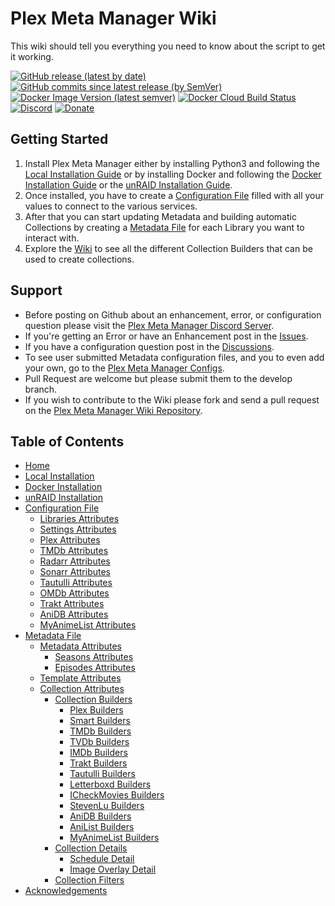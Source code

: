 # Plex Meta Manager Wiki

This wiki should tell you everything you need to know about the script to get it working.

[![GitHub release (latest by date)](https://img.shields.io/github/v/release/meisnate12/Plex-Meta-Manager?style=plastic)](https://github.com/meisnate12/Plex-Meta-Manager/releases)
[![GitHub commits since latest release (by SemVer)](https://img.shields.io/github/commits-since/meisnate12/plex-meta-manager/latest/develop?label=Number%20of%20Commits%20in%20Develop&style=plastic)](https://github.com/meisnate12/Plex-Meta-Manager/tree/develop)
[![Docker Image Version (latest semver)](https://img.shields.io/docker/v/meisnate12/plex-meta-manager?label=docker&sort=semver&style=plastic)](https://hub.docker.com/r/meisnate12/plex-meta-manager)
[![Docker Cloud Build Status](https://img.shields.io/docker/cloud/build/meisnate12/plex-meta-manager?style=plastic)](https://hub.docker.com/r/meisnate12/plex-meta-manager)
[![Discord](https://img.shields.io/discord/822460010649878528?label=Discord&style=plastic)](https://discord.gg/TsdpsFYqqm)
[![Donate](https://img.shields.io/badge/-Sponsor_or_Donate-blueviolet?style=plastic)](https://github.com/sponsors/meisnate12)

## Getting Started

1. Install Plex Meta Manager either by installing Python3 and following the [Local Installation Guide](https://github.com/meisnate12/Plex-Meta-Manager/wiki/Local-Installation)
   or by installing Docker and following the [Docker Installation Guide](https://github.com/meisnate12/Plex-Meta-Manager/wiki/Docker-Installation) or the [unRAID Installation Guide](https://github.com/meisnate12/Plex-Meta-Manager/wiki/unRAID-Installation).
2. Once installed, you have to create a [Configuration File](https://github.com/meisnate12/Plex-Meta-Manager/wiki/Configuration-File) filled with all your values to connect to the various services. 
3. After that you can start updating Metadata and building automatic Collections by creating a [Metadata File](https://github.com/meisnate12/Plex-Meta-Manager/wiki/Metadata-File) for each Library you want to interact with.
4. Explore the [Wiki](https://github.com/meisnate12/Plex-Meta-Manager/wiki) to see all the different Collection Builders that can be used to create collections. 

## Support

* Before posting on Github about an enhancement, error, or configuration question please visit the [Plex Meta Manager Discord Server](https://discord.gg/TsdpsFYqqm).
* If you're getting an Error or have an Enhancement post in the [Issues](https://github.com/meisnate12/Plex-Meta-Manager/issues).
* If you have a configuration question post in the [Discussions](https://github.com/meisnate12/Plex-Meta-Manager/discussions).
* To see user submitted Metadata configuration files, and you to even add your own, go to the [Plex Meta Manager Configs](https://github.com/meisnate12/Plex-Meta-Manager-Configs).
* Pull Request are welcome but please submit them to the develop branch.
* If you wish to contribute to the Wiki please fork and send a pull request on the [Plex Meta Manager Wiki Repository](https://github.com/meisnate12/Plex-Meta-Manager-Wiki).

## Table of Contents
- [Home](Home)
- [Local Installation](Local-Installation)
- [Docker Installation](Docker-Installation)
- [unRAID Installation](unRAID-Installation)
- [Configuration File](Configuration-File)
  - [Libraries Attributes](Libraries-Attributes)
  - [Settings Attributes](Settings-Attributes)
  - [Plex Attributes](Plex-Attributes)
  - [TMDb Attributes](TMDb-Attributes)
  - [Radarr Attributes](Radarr-Attributes)
  - [Sonarr Attributes](Sonarr-Attributes)
  - [Tautulli Attributes](Tautulli-Attributes)
  - [OMDb Attributes](OMDb-Attributes) 
  - [Trakt Attributes](Trakt-Attributes)
  - [AniDB Attributes](AniDB-Attributes)
  - [MyAnimeList Attributes](MyAnimeList-Attributes)
- [Metadata File](Metadata-File)
  - [Metadata Attributes](Metadata-Attributes)
    - [Seasons Attributes](Seasons-Attributes)
    - [Episodes Attributes](Episodes-Attributes)
  - [Template Attributes](Template-Attributes)
  - [Collection Attributes](Collection-Attributes)
    - [Collection Builders](Collection-Builders)
      - [Plex Builders](Plex-Builders)
      - [Smart Builders](Smart-Builders)
      - [TMDb Builders](TMDb-Builders)
      - [TVDb Builders](TVDb-Builders)
      - [IMDb Builders](IMDb-Builders)
      - [Trakt Builders](Trakt-Builders)
      - [Tautulli Builders](Tautulli-Builders)
      - [Letterboxd Builders](Letterboxd-Builders)
      - [ICheckMovies Builders](ICheckMovies-Builders)
      - [StevenLu Builders](StevenLu-Builders)
      - [AniDB Builders](AniDB-Builders)
      - [AniList Builders](AniList-Builders)
      - [MyAnimeList Builders](MyAnimeList-Builders)
    - [Collection Details](Collection-Details)
      - [Schedule Detail](Schedule-Detail)
      - [Image Overlay Detail](Image-Overlay-Detail)
    - [Collection Filters](Collection-Filters)
- [Acknowledgements](Acknowledgements)